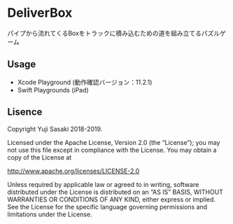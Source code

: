 # DeliverBox

パイプから流れてくるBoxをトラックに積み込むための道を組み立てるパズルゲーム

## Usage

- Xcode Playground (動作確認バージョン：11.2.1)
- Swift Playgrounds (iPad)

## Lisence

Copyright Yuji Sasaki 2018-2019.

Licensed under the Apache License, Version 2.0 (the “License”);
you may not use this file except in compliance with the License.
You may obtain a copy of the License at

http://www.apache.org/licenses/LICENSE-2.0

Unless required by applicable law or agreed to in writing, software
distributed under the License is distributed on an “AS IS” BASIS,
WITHOUT WARRANTIES OR CONDITIONS OF ANY KIND, either express or implied.
See the License for the specific language governing permissions and
limitations under the License.
